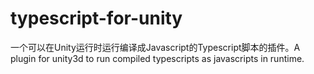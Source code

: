 # typescript-for-unity
一个可以在Unity运行时运行编译成Javascript的Typescript脚本的插件。A plugin for unity3d to run compiled typescripts as javascripts in runtime.
